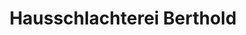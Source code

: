 ---
title: "Hausschlachterei Berthold"
url: /geithain/hausschlachterei-berthold/
shop: Metzgerei
---